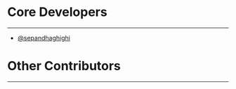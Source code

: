 # Core Developers
----------
- [@sepandhaghighi](http://github.com/sepandhaghighi)


# Other Contributors
----------

